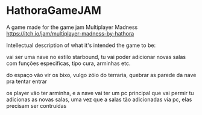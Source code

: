 # HathoraGameJAM
A game made for the game jam Multiplayer Madness https://itch.io/jam/multiplayer-madness-by-hathora

Intellectual description of what it's intended the game to be:

vai ser uma nave no estilo starbound, tu vai poder adicionar novas salas com funções especificas, tipo cura, arminhas etc.

do espaço vão vir os bixo, vulgo zóio do terraria, quebrar as parede da nave pra tentar entrar

os player vão ter arminha, e a nave vai ter um pc principal que vai permir tu adicionas as novas salas, uma vez que a salas tão adicionadas via pc, elas precisam ser contruídas
